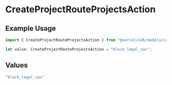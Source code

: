 # CreateProjectRouteProjectsAction

## Example Usage

```typescript
import { CreateProjectRouteProjectsAction } from "@vercel/sdk/models/createprojectop.js";

let value: CreateProjectRouteProjectsAction = "block_legal_cwc";
```

## Values

```typescript
"block_legal_cwc"
```